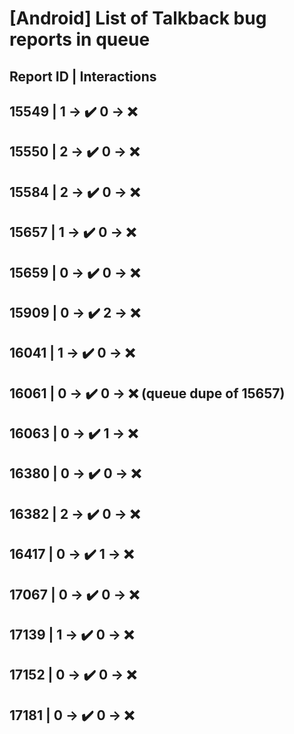 # [Android] List of Talkback bug reports in queue

## Report ID | Interactions

15549 | 1 -> ✔️ 0 -> ❌
---
15550 | 2 -> ✔️ 0 -> ❌
---
15584 | 2 -> ✔️ 0 -> ❌
---
15657 | 1 -> ✔️ 0 -> ❌
---
15659 | 0 -> ✔️ 0 -> ❌
---
15909 | 0 -> ✔️ 2 -> ❌
---
16041 | 1 -> ✔️ 0 -> ❌
---
16061 | 0 -> ✔️ 0 -> ❌ (queue dupe of 15657)
---
16063 | 0 -> ✔️ 1 -> ❌
---
16380 | 0 -> ✔️ 0 -> ❌
---
16382 | 2 -> ✔️ 0 -> ❌
---
16417 | 0 -> ✔️ 1 -> ❌
---
17067 | 0 -> ✔️ 0 -> ❌
---
17139 | 1 -> ✔️ 0 -> ❌
---
17152 | 0 -> ✔️ 0 -> ❌
---
17181 | 0 -> ✔️ 0 -> ❌
---
